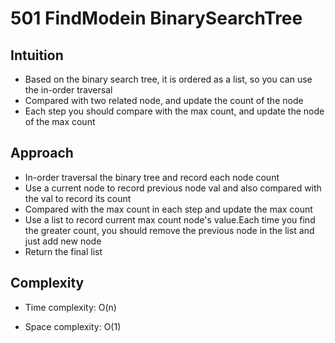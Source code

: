 # 501 FindModein BinarySearchTree
## Intuition
- Based on the binary search tree, it is ordered as a list, so you can use the in-order traversal
- Compared with two related node, and update the count of the node
- Each step you should compare with the max count, and update the node of the max count

## Approach
- In-order traversal the binary tree and record each node count
- Use a current node to record previous node val and also compared with the val to record its count
- Compared with the max count in each step and update the max count 
- Use a list to record current max count node's value.Each time you find the greater count, you should remove the previous node in the list and just add new node 
- Return the final list


## Complexity
- Time complexity:
O(n)

- Space complexity:
O(1)